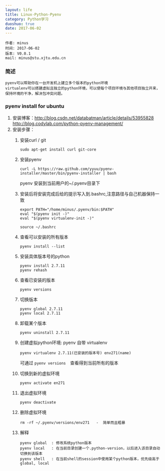 ```yaml
---
layout: life
title: Linux-Python-Pyenv
category: Python学习
duoshuo: true
date: 2017-06-02
---
```


    作者: minus
    时间: 2017-06-02
    版本: V0.0.1
    mail: minus@stu.xjtu.edu.cn


<!-- more -->

### 简述
```
pyenv可以帮助你在一台开发机上建立多个版本的python环境
virtualenv可以搭建虚拟且独立的python环境，可以使每个项目环境与其他项目独立开来，保持环境的干净，解决包冲突问题。
```

### pyenv install for ubuntu
1. 安装博客：http://blog.csdn.net/databatman/article/details/53955828
            http://blog.codylab.com/python-pyenv-management/
2. 安装步骤：
    1. 安装curl / git
        ```
        sudo apt-get install curl git-core
        ```
    2. 安装pyenv
        ```
        curl -L https://raw.github.com/yyuu/pyenv-installer/master/bin/pyenv-installer | bash
        ```
        pyenv 安装到当前用户的~/.pyenv目录下
    3. 安装后将安装完成后给的提示写入到.bashrc,注意路径与自己机器保持一致
        ```
        export PATH="/home/minus/.pyenv/bin:$PATH"
        eval "$(pyenv init -)"
        eval "$(pyenv virtualenv-init -)"
        ```
        ```
        source ~/.bashrc
        ```
    4. 查看可以安装的所有版本
        ```
        pyenv install --list
        ```
    5. 安装具体版本号的python
        ```
        pyenv install 2.7.11
        pyenv rehash
        ```
        
    6. 查看已安装的版本
        ```
        pyenv versions
        ```
    7. 切换版本
        ```
        pyenv global 2.7.11
        pyenv local 2.7.11
        ```
    8. 卸载某个版本
        ```
        pyenv uninstall 2.7.11
        ```
    9. 创建虚拟python环境: pyenv 自带 virtualenv
        ```
        pyenv virtualenv 2.7.11(已安装的版本号) env271(name)
        ```
        可通过 ```pyenv versions```　查看得到当前所有的版本
    10. 切换到新的虚拟环境
        ```
        pyenv activate en271
        ```
    11. 退出虚拟环境
        ```
        pyenv deactivate
        ```
    12. 删除虚拟环境
        ```
        rm -rf ~/.pyenv/versions/env271   -  简单而且粗暴
        ```
    13. 解释
        ```
        pyenv global  : 修改系统python版本
        pyenv local   : 在当前目录创建一个.python-version，以后进入该目录自动切换到该版本
        pyenv shell   : 在当前shell的session中使用某个python版本，优先级高于 global, local
        ```
